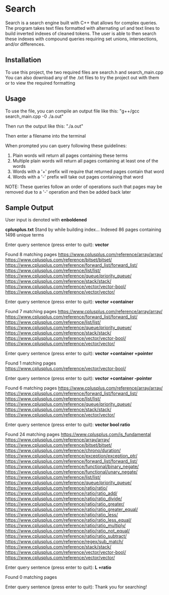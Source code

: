 # Search

Search is a search engine built with C++ that allows for complex queries.
The program takes text files formatted with alternating url and text lines to build inverted indexes of cleaned tokens.
The user is able to then search these indexes with compound queries requiring set unions, intersections, and/or differences.

## Installation

To use this project, the two required files are search.h and search_main.cpp
You can also download any of the .txt files to try the project out with them or to view the required formatting 

## Usage

To use the file, you can compile an output file like this:
"g++/gcc search_main.cpp -0 ./a.out"

Then run the output like this:
"./a.out"

Then enter a filename into the terminal

When prompted you can query following these guidelines:
1) Plain words will return all pages containing these terms
2) Multiple plain words will return all pages containing at least one of the words
3) Words with a '+' prefix will require that returned pages contain that word
4) Words with a '-' prefix will take out pages containing that word

NOTE: These queries follow an order of operations such that pages may be removed due to a '-' operation and then be added back later

## Sample Output

User input is denoted with **enboldened**

**cplusplus.txt**
Stand by while building index...
Indexed 86 pages containing 1498 unique terms

Enter query sentence (press enter to quit):  **vector**

Found 8 matching pages
https://www.cplusplus.com/reference/array/array/
https://www.cplusplus.com/reference/bitset/bitset/
https://www.cplusplus.com/reference/forward_list/forward_list/
https://www.cplusplus.com/reference/list/list/
https://www.cplusplus.com/reference/queue/priority_queue/
https://www.cplusplus.com/reference/stack/stack/
https://www.cplusplus.com/reference/vector/vector-bool/
https://www.cplusplus.com/reference/vector/vector/

Enter query sentence (press enter to quit): **vector +container**

Found 7 matching pages
https://www.cplusplus.com/reference/array/array/
https://www.cplusplus.com/reference/forward_list/forward_list/
https://www.cplusplus.com/reference/list/list/
https://www.cplusplus.com/reference/queue/priority_queue/
https://www.cplusplus.com/reference/stack/stack/
https://www.cplusplus.com/reference/vector/vector-bool/
https://www.cplusplus.com/reference/vector/vector/

Enter query sentence (press enter to quit): **vector +container +pointer**

Found 1 matching pages
https://www.cplusplus.com/reference/vector/vector-bool/

Enter query sentence (press enter to quit): **vector +container -pointer**

Found 6 matching pages
https://www.cplusplus.com/reference/array/array/
https://www.cplusplus.com/reference/forward_list/forward_list/
https://www.cplusplus.com/reference/list/list/
https://www.cplusplus.com/reference/queue/priority_queue/
https://www.cplusplus.com/reference/stack/stack/
https://www.cplusplus.com/reference/vector/vector/

Enter query sentence (press enter to quit): **vector bool ratio**

Found 24 matching pages
https://www.cplusplus.com/is_fundamental
https://www.cplusplus.com/reference/array/array/
https://www.cplusplus.com/reference/bitset/bitset/
https://www.cplusplus.com/reference/chrono/duration/
https://www.cplusplus.com/reference/exception/exception_ptr/
https://www.cplusplus.com/reference/forward_list/forward_list/
https://www.cplusplus.com/reference/functional/binary_negate/
https://www.cplusplus.com/reference/functional/unary_negate/
https://www.cplusplus.com/reference/list/list/
https://www.cplusplus.com/reference/queue/priority_queue/
https://www.cplusplus.com/reference/ratio/ratio/
https://www.cplusplus.com/reference/ratio/ratio_add/
https://www.cplusplus.com/reference/ratio/ratio_divide/
https://www.cplusplus.com/reference/ratio/ratio_greater/
https://www.cplusplus.com/reference/ratio/ratio_greater_equal/
https://www.cplusplus.com/reference/ratio/ratio_less/
https://www.cplusplus.com/reference/ratio/ratio_less_equal/
https://www.cplusplus.com/reference/ratio/ratio_multiply/
https://www.cplusplus.com/reference/ratio/ratio_not_equal/
https://www.cplusplus.com/reference/ratio/ratio_subtract/
https://www.cplusplus.com/reference/regex/sub_match/
https://www.cplusplus.com/reference/stack/stack/
https://www.cplusplus.com/reference/vector/vector-bool/
https://www.cplusplus.com/reference/vector/vector/

Enter query sentence (press enter to quit): **L +ratio**

Found 0 matching pages

Enter query sentence (press enter to quit): 
Thank you for searching!
